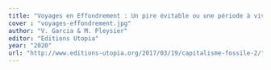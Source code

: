 ```yaml
---
title: "Voyages en Effondrement : Un pire évitable ou une période à vivre"
cover : "voyages-effondrement.jpg"
author: "V. Garcia & M. Pleysier"
editor: "Editions Utopia"
year: "2020"
url: "http://www.editions-utopia.org/2017/03/19/capitalisme-fossile-2/"
---
```

